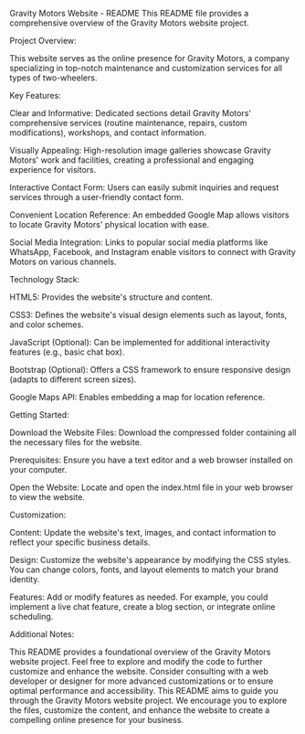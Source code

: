 Gravity Motors Website - README
This README file provides a comprehensive overview of the Gravity Motors website project.

Project Overview:

This website serves as the online presence for Gravity Motors, a company specializing in top-notch maintenance and customization services for all types of two-wheelers.

Key Features:

Clear and Informative: Dedicated sections detail Gravity Motors' comprehensive services (routine maintenance, repairs, custom modifications), workshops, and contact information.

Visually Appealing: High-resolution image galleries showcase Gravity Motors' work and facilities, creating a professional and engaging experience for visitors.

Interactive Contact Form: Users can easily submit inquiries and request services through a user-friendly contact form.

Convenient Location Reference: An embedded Google Map allows visitors to locate Gravity Motors' physical location with ease.

Social Media Integration: Links to popular social media platforms like WhatsApp, Facebook, and Instagram enable visitors to connect with Gravity Motors on various channels.


Technology Stack:

HTML5: Provides the website's structure and content.

CSS3: Defines the website's visual design elements such as layout, fonts, and color schemes.

JavaScript (Optional): Can be implemented for additional interactivity features (e.g., basic chat box).

Bootstrap (Optional): Offers a CSS framework to ensure responsive design (adapts to different screen sizes).

Google Maps API: Enables embedding a map for location reference.


Getting Started:

Download the Website Files: Download the compressed folder containing all the necessary files for the website.

Prerequisites: Ensure you have a text editor and a web browser installed on your computer.

Open the Website: Locate and open the index.html file in your web browser to view the website.


Customization:

Content: Update the website's text, images, and contact information to reflect your specific business details.

Design: Customize the website's appearance by modifying the CSS styles. You can change colors, fonts, and layout elements to match your brand identity.

Features: Add or modify features as needed. For example, you could implement a live chat feature, create a blog section, or integrate online scheduling.


Additional Notes:

This README provides a foundational overview of the Gravity Motors website project. Feel free to explore and modify the code to further customize and enhance the website.
Consider consulting with a web developer or designer for more advanced customizations or to ensure optimal performance and accessibility.
This README aims to guide you through the Gravity Motors website project. We encourage you to explore the files, customize the content, and enhance the website to create a compelling online presence for your business.

